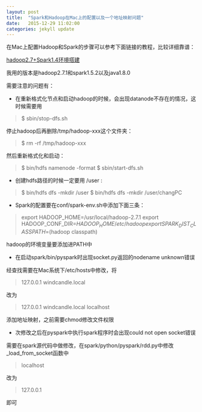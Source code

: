 ```yaml
---
layout: post
title:  "Spark和Hadoop在Mac上的配置以及一个地址映射问题"
date:   2015-12-29 11:02:00
categories: jekyll update
---
```


在Mac上配置Hadoop和Spark的步骤可以参考下面链接的教程，比较详细靠谱：

[hadoop2.7+Spark1.4环境搭建][hadoop&spark]

我用的版本是hadoop2.7.1和spark1.5.2以及java1.8.0

需要注意的问题有：

* 在重新格式化节点和启动hadoop的时候，会出现datanode不存在的情况，这时候需要用

> $ sbin/stop-dfs.sh

停止hadoop后再删除/tmp/hadoop-xxx这个文件夹：

> $ rm -rf /tmp/hadoop-xxx

然后重新格式化和启动：

> $ bin/hdfs namenode -format
> $ sbin/start-dfs.sh

* 创建hdfs路径的时候一定要用 /user :

> $ bin/hdfs dfs -mkdir /user
> $ bin/hdfs dfs -mkdir /user/changPC

* Spark的配置要在conf/spark-env.sh中添加下面三条：

> export HADOOP_HOME=/usr/local/hadoop-2.7.1
> export HADOOP_CONF_DIR=$HADOOP_HOME/etc/hadoop
> export SPARK_DIST_CLASSPATH=$(hadoop classpath)

hadoop的环境变量要添加进PATH中

* 在启动spark/bin/pyspark时出现socket.py返回的nodename unknown错误

经查找需要在Mac系统下/etc/hosts中修改，将

> 127.0.0.1       windcandle.local

改为

> 127.0.0.1       windcandle.local localhost

添加地址映射，之前需要chmod修改文件权限

* 次修改之后在pyspark中执行spark程序时会出现could not open socket错误

需要在spark源代码中做修改，在spark/python/pyspark/rdd.py中修改_load_from_socket函数中

> localhost

改为

> 127.0.0.1

即可

[hadoop&spark]: http://my.oschina.net/laigous/blog/478438